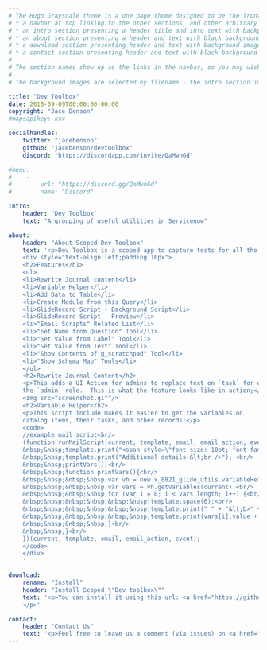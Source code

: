 ```yaml
---
# The Hugo Grayscale theme is a one page theme designed to be the front page to your site.  Its content is populated via the front-matter in content/_index.md.  The page consists of, in order:
# * a navbar at top linking to the other sections, and other arbitrary links
# * an intro section presenting a header title and into text with background image
# * an about section presenting a header and text with black background
# * a download section presenting header and text with background image
# * a contact section presenting header and text with black background
# 
# The section names show up as the links in the navbar, so you may wish to rename them if, for example, you're not using it for the purpose suggested by the default section name.
# 
# The background images are selected by filename - the intro section image must be named "intro-bg.jpg" and placed in the "static/img/" directory for your site.  Similarly, the downloads section image must be named "downloads-bg.jpg" and placed in the "static/img/" directory for your site.  See the default images in the theme's static directory for file size reference.

title: "Dev Toolbox"
date: 2018-09-09T00:00:00-00:00
copyright: "Jace Benson"
#mapsapikey: xxx

socialhandles:
    twitter: "jacebenson"
    github: "jacebenson/devtoolbox"
    discord: "https://discordapp.com/invite/QaMwnGd"

#menu:
#    -
#        url: "https://discord.gg/QaMwnGd"
#        name: "Discord"

intro:
    header: "Dev Toolbox"
    text: "A grouping of useful utilities in Servicenow"

about:
    header: "About Scoped Dev Toolbox"
    text: '<p>Dev Toolbox is a scoped app to capture tests for all the Out of Box servicenow applications. With this you have a place to start your own tests instead of starting from scratch. Once installed you’ll be able to run a batch of tests against the instance. One key detail about all of these tests, they are all self-contained. Meaning, you don’t need to load up any demo users, companies or groups to try these tests. They are all included in this scoped application.</p>
    <div style="text-align:left;padding:10px">
    <h2>Features</h1>
    <ul>
    <li>Rewrite Journal content</li>
    <li>Variable Helper</li>
    <li>Add Data to Table</li>
    <li>Create Module from this Query</li>
    <li>GlideRecord Script - Background Script</li>
    <li>GlideRecord Script - Preview</li>
    <li>"Email Scripts" Related List</li>
    <li>"Set Name from Question" Tool</li>
    <li>"Set Value from Label" Tool</li>
    <li>"Set Value from Text" Tool</li>
    <li>"Show Contents of g_scratchpad" Tool</li>
    <li>"Show Schema Map" Tools</li>
    </ul>
    <h2>Rewrite Journal Content</h2>
    <p>This adds a UI Action for admins to replace text on `task` for users with
    the `admin` role.  This is what the feature looks like in action;</p>
    <img src="screenshot.gif"/>
    <h2>Variable Helper</h2>
    <p>This script include makes it easier to get the variables on
    catalog items, their tasks, and other records;</p>
    <code>
    //example mail script<br/>
    (function runMailScript(current, template, email, email_action, event) {<br/>
    &nbsp;&nbsp;template.print("<span style=\"font-size: 10pt; font-family: arial, geneva;\">");<br/>
    &nbsp;&nbsp;template.print("Additional details:&lt;br />"); <br/>
    &nbsp;&nbsp;printVars();<br/>
    &nbsp;&nbsp;function printVars(){<br/>
    &nbsp;&nbsp;&nbsp;&nbsp;var vh = new x_8821_glide_utils.variableHelper();<br/>
    &nbsp;&nbsp;&nbsp;&nbsp;var vars = vh.getVariables(current);<br/>
    &nbsp;&nbsp;&nbsp;&nbsp;for (var i = 0; i < vars.length; i++) {<br/>
    &nbsp;&nbsp;&nbsp;&nbsp;&nbsp;&nbsp;template.space(6);<br/>
    &nbsp;&nbsp;&nbsp;&nbsp;&nbsp;&nbsp;template.print(" " + "&lt;b>" + vars[i].label + ": " + "&lt;/b>");<br/>
    &nbsp;&nbsp;&nbsp;&nbsp;&nbsp;&nbsp;template.print(vars[i].value + "\n" + "&lt;br/>");<br/>
    &nbsp;&nbsp;&nbsp;&nbsp;}<br/>
    &nbsp;&nbsp;}<br/>
    })(current, template, email, email_action, event);
    </code>
    </div>
    '

download:
    rename: "Install"
    header: "Install Scoped \"Dev toolbox\""
    text: '<p>You can install it using this url: <a href="https://github.com/jacebenson/devtoolbox.git">https://github.com/jacebenson/devtoolbox.git</a>
    </p>'

contact:
    header: "Contact Us"
    text: '<p>Feel free to leave us a comment (via issues) on <a href="https://github.com/jacebenson/devtoolbox/issues/new">github</a> to give some feedback about this theme!</p>'
---
```

